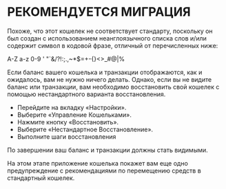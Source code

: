 # РЕКОМЕНДУЕТСЯ МИГРАЦИЯ

Похоже, что этот кошелек не соответствует стандарту, поскольку он был создан с использованием неанглоязычного списка слов и/или содержит символ в кодовой фразе, отличный от перечисленных ниже:

A-Z a-z 0-9 ' "`&/?!:;.,~*$=+-{}<>\_#@|%

Если баланс вашего кошелька и транзакции отображаются, как и ожидалось, вам не нужно ничего делать. Однако, если вы не видите баланс или транзакции, вам необходимо восстановить свой кошелек с помощью нестандартного варианта восстановления.

- Перейдите на вкладку «Настройки».
- Выберите «Управление Кошельками».
- Нажмите кнопку «Восстановить».
- Выберите «Нестандартное Восстановление».
- Выполните шаги восстановления

По завершении ваш баланс и транзакции должны стать видимыми.

На этом этапе приложение кошелька покажет вам еще одно предупреждение с рекомендациями по перемещению средств в стандартный кошелек.